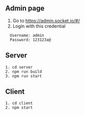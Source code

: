 ## Admin page

1. Go to https://admin.socket.io/#/
2. Login with this credential
```
  Username: admin
  Password: 123123a@
```

## Server
```
1. cd server
2. npm run build
3. npm run start
```

## Client
```
1. cd client
2. npm start
```